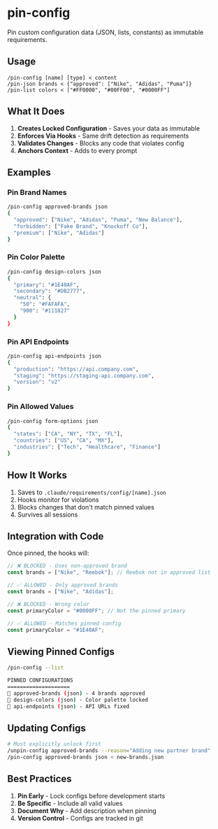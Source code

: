 # pin-config

Pin custom configuration data (JSON, lists, constants) as immutable requirements.

## Usage
```
/pin-config [name] [type] < content
/pin-json brands < {"approved": ["Nike", "Adidas", "Puma"]}
/pin-list colors < ["#FF0000", "#00FF00", "#0000FF"]
```

## What It Does

1. **Creates Locked Configuration** - Saves your data as immutable
2. **Enforces Via Hooks** - Same drift detection as requirements
3. **Validates Changes** - Blocks any code that violates config
4. **Anchors Context** - Adds to every prompt

## Examples

### Pin Brand Names
```bash
/pin-config approved-brands json
{
  "approved": ["Nike", "Adidas", "Puma", "New Balance"],
  "forbidden": ["Fake Brand", "Knockoff Co"],
  "premium": ["Nike", "Adidas"]
}
```

### Pin Color Palette
```bash
/pin-config design-colors json
{
  "primary": "#1E40AF",
  "secondary": "#DB2777", 
  "neutral": {
    "50": "#FAFAFA",
    "900": "#111827"
  }
}
```

### Pin API Endpoints
```bash
/pin-config api-endpoints json
{
  "production": "https://api.company.com",
  "staging": "https://staging-api.company.com",
  "version": "v2"
}
```

### Pin Allowed Values
```bash
/pin-config form-options json
{
  "states": ["CA", "NY", "TX", "FL"],
  "countries": ["US", "CA", "MX"],
  "industries": ["Tech", "Healthcare", "Finance"]
}
```

## How It Works

1. Saves to `.claude/requirements/config/[name].json`
2. Hooks monitor for violations
3. Blocks changes that don't match pinned values
4. Survives all sessions

## Integration with Code

Once pinned, the hooks will:

```typescript
// ❌ BLOCKED - Uses non-approved brand
const brands = ["Nike", "Reebok"]; // Reebok not in approved list

// ✅ ALLOWED - Only approved brands
const brands = ["Nike", "Adidas"];

// ❌ BLOCKED - Wrong color
const primaryColor = "#0000FF"; // Not the pinned primary

// ✅ ALLOWED - Matches pinned config
const primaryColor = "#1E40AF";
```

## Viewing Pinned Configs
```bash
/pin-config --list

PINNED CONFIGURATIONS
====================
📌 approved-brands (json) - 4 brands approved
📌 design-colors (json) - Color palette locked
📌 api-endpoints (json) - API URLs fixed
```

## Updating Configs
```bash
# Must explicitly unlock first
/unpin-config approved-brands --reason="Adding new partner brand"
/pin-config approved-brands json < new-brands.json
```

## Best Practices

1. **Pin Early** - Lock configs before development starts
2. **Be Specific** - Include all valid values
3. **Document Why** - Add description when pinning
4. **Version Control** - Configs are tracked in git
